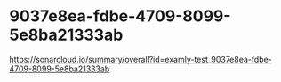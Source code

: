 # 9037e8ea-fdbe-4709-8099-5e8ba21333ab
https://sonarcloud.io/summary/overall?id=examly-test_9037e8ea-fdbe-4709-8099-5e8ba21333ab
